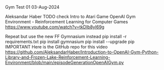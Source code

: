 Gym Test 01
03-Aug-2024

Aleksandar Haber	TODO check
Intro to Atari Game OpenAI Gym Environment - Reinforcement Learning for Computer Games
https://www.youtube.com/watch?v=tkDIb8yl69g

Repeat but use the new FF Gymnasium instead
pip install -r requirements.txt
pip install gymnasium
pip install --upgrade pip
IMPORTANT
Here is the GitHub repo for this video
https://github.com/AleksandarHaber/Introduction-to-OpenAI-Gym-Python-Library-and-Frozen-Lake-Reinforcement-Learning-Environment/blob/main/episodeGenerationOpenAIGym.py